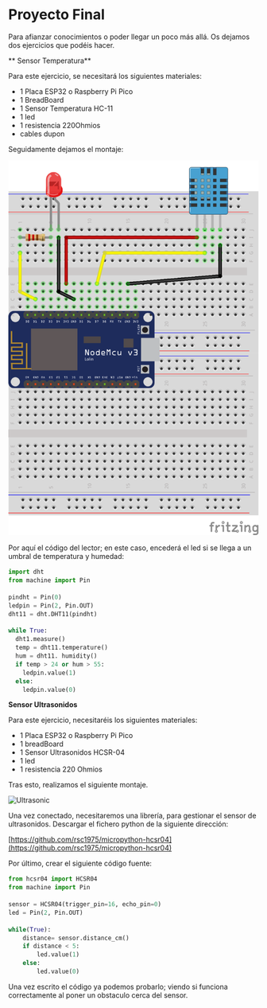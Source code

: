 # Proyecto Final

Para afianzar conocimientos o poder llegar un poco más allá. Os dejamos dos ejercicios que podéis hacer.

** Sensor Temperatura**

Para este ejercicio, se necesitará los siguientes materiales:

* 1 Placa ESP32 o Raspberry Pi Pico
* 1 BreadBoard
* 1 Sensor Temperatura HC-11
* 1 led
* 1 resistencia 220Ohmios
* cables dupon

Seguidamente dejamos el montaje:

![Montaje HC-11](resources/img/montaje3.png)

Por aquí el código del lector; en este caso, encederá el led si se llega a un umbral de temperatura y humedad:

```python
import dht
from machine import Pin

pindht = Pin(0)
ledpin = Pin(2, Pin.OUT)
dht11 = dht.DHT11(pindht)

while True:
  dht1.measure()
  temp = dht11.temperature()
  hum = dht11. humidity()
  if temp > 24 or hum > 55:
    ledpin.value(1)
  else:
    ledpin.value(0)
```

**Sensor Ultrasonidos**

Para este ejercicio, necesitaréis los siguientes materiales:

* 1 Placa ESP32 o Raspberry Pi Pico
* 1 breadBoard
* 1 Sensor Ultrasonidos HCSR-04
* 1 led
* 1 resistencia 220 Ohmios

Tras esto, realizamos el siguiente montaje.

![Ultrasonic](https://github.com/pythoncanarias/upython/blob/master/imagenes/hcsr04.png?raw=true)

Una vez conectado, necesitaremos una librería, para gestionar el sensor de ultrasonidos. Descargar el fichero python de la siguiente dirección:

[https://github.com/rsc1975/micropython-hcsr04](https://github.com/rsc1975/micropython-hcsr04)

Por último, crear el siguiente código fuente:

```python
from hcsr04 import HCSR04
from machine import Pin

sensor = HCSR04(trigger_pin=16, echo_pin=0)
led = Pin(2, Pin.OUT)

while(True):
    distance= sensor.distance_cm()
    if distance < 5:
        led.value(1)
    else:
        led.value(0)
```

Una vez escrito el código ya podemos probarlo; viendo si funciona correctamente al poner un obstaculo cerca del sensor.